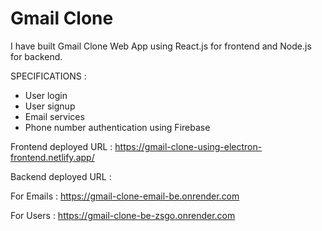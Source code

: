 # Gmail Clone

I have built Gmail Clone Web App using React.js for frontend and Node.js for backend.

SPECIFICATIONS :
- User login
- User signup
- Email services
- Phone number authentication using Firebase

Frontend deployed URL : https://gmail-clone-using-electron-frontend.netlify.app/

Backend deployed URL :

For Emails : https://gmail-clone-email-be.onrender.com

For Users : https://gmail-clone-be-zsgo.onrender.com
